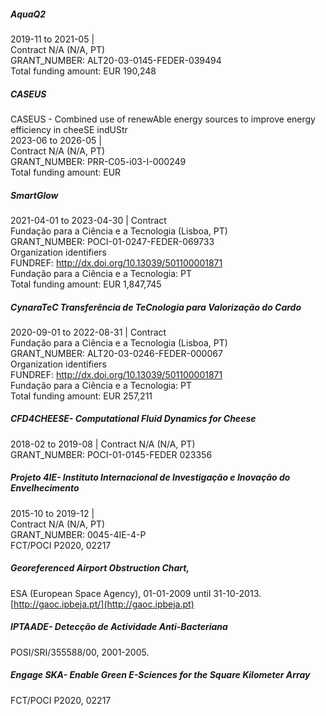 ---
---

##### AquaQ2

2019-11 to 2021-05 |  
Contract N/A (N/A, PT)  
GRANT\_NUMBER: ALT20-03-0145-FEDER-039494  
Total funding amount: EUR 190,248  

##### CASEUS

CASEUS - Combined use of renewAble energy sources to improve energy efficiency in cheeSE indUStr  
2023-06 to 2026-05 |  
Contract N/A (N/A, PT)  
GRANT\_NUMBER: PRR-C05-i03-I-000249  
Total funding amount: EUR  

##### SmartGlow

2021-04-01 to 2023-04-30 | Contract  
Fundação para a Ciência e a Tecnologia (Lisboa, PT)  
GRANT\_NUMBER: POCI-01-0247-FEDER-069733  
Organization identifiers  
FUNDREF: http://dx.doi.org/10.13039/501100001871  
Fundação para a Ciência e a Tecnologia: PT  
Total funding amount: EUR 1,847,745

##### CynaraTeC Transferência de TeCnologia para Valorização do Cardo

2020-09-01 to 2022-08-31 | Contract  
Fundação para a Ciência e a Tecnologia (Lisboa, PT)  
GRANT\_NUMBER: ALT20-03-0246-FEDER-000067  
Organization identifiers  
FUNDREF: http://dx.doi.org/10.13039/501100001871  
Fundação para a Ciência e a Tecnologia: PT  
Total funding amount: EUR 257,211

##### CFD4CHEESE- Computational Fluid Dynamics for Cheese

2018-02 to 2019-08 | Contract N/A (N/A, PT)  
GRANT\_NUMBER: POCI-01-0145-FEDER 023356  

##### Projeto 4IE- Instituto Internacional de Investigação e Inovação do Envelhecimento

2015-10 to 2019-12 |  
Contract N/A (N/A, PT)  
GRANT\_NUMBER: 0045-4IE-4-P  
FCT/POCI P2020, 02217

##### Georeferenced Airport Obstruction Chart,

ESA (European Space Agency), 01-01-2009 until 31-10-2013. [http://gaoc.ipbeja.pt/](http://gaoc.ipbeja.pt)

##### IPTAADE- Detecção de Actividade Anti-Bacteriana

POSI/SRI/355588/00, 2001-2005.

##### Engage SKA- Enable Green E-Sciences for the Square Kilometer Array

FCT/POCI P2020, 02217